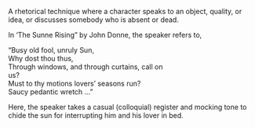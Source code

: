 A rhetorical technique where a character speaks to an object, quality, or idea, or discusses somebody who is absent or dead.

In ‘The Sunne Rising” by John Donne, the speaker refers to,

“Busy old fool, unruly Sun,  
Why dost thou thus,  
Through windows, and through curtains, call on  
us?  
Must to thy motions lovers’ seasons run?  
Saucy pedantic wretch …”

Here, the speaker takes a casual (colloquial) register and mocking tone to chide the sun for interrupting him and his lover in bed.


